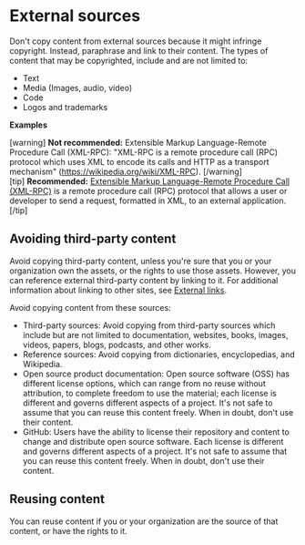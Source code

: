 # External sources

Don't copy content from external sources because it might infringe copyright. Instead, paraphrase and link to their content. The types of content that may be copyrighted, include and are not limited to:
- Text
- Media (Images, audio, video)
- Code
- Logos and trademarks

**Examples**  

[warning] **Not recommended:** Extensible Markup Language-Remote Procedure Call (XML-RPC): "XML-RPC is a remote procedure call (RPC) protocol which uses XML to encode its calls and HTTP as a transport mechanism" (https://wikipedia.org/wiki/XML-RPC). [/warning]  
[tip] **Recommended:** [Extensible Markup Language-Remote Procedure Call (XML-RPC)](https://wikipedia.org/wiki/XML-RPC) is a remote procedure call (RPC) protocol that allows a user or developer to send a request, formatted in XML, to an external application. [/tip]  

## Avoiding third-party content

Avoid copying third-party content, unless you're sure that you or your organization own the assets, or the rights to use those assets. However, you can reference external third-party content by linking to it. For additional information about linking to other sites, see [External links](https://make.wordpress.org/docs/style-guide/linking/external-links/).

Avoid copying content from these sources:
- Third-party sources: Avoid copying from third-party sources which include but are not limited to documentation, websites, books, images, videos, papers, blogs, podcasts, and other works.
- Reference sources: Avoid copying from dictionaries, encyclopedias, and Wikipedia.
- Open source product documentation: Open source software (OSS) has different license options, which can range from no reuse without attribution, to complete freedom to use the material; each license is different and governs different aspects of a project. It's not safe to assume that you can reuse this content freely. When in doubt, don't use their content.
- GitHub: Users have the ability to license their repository and content to change and distribute open source software. Each license is different and governs different aspects of a project. It's not safe to assume that you can reuse this content freely. When in doubt, don't use their content.

## Reusing content

You can reuse content if you or your organization are the source of that content, or have the rights to it.
